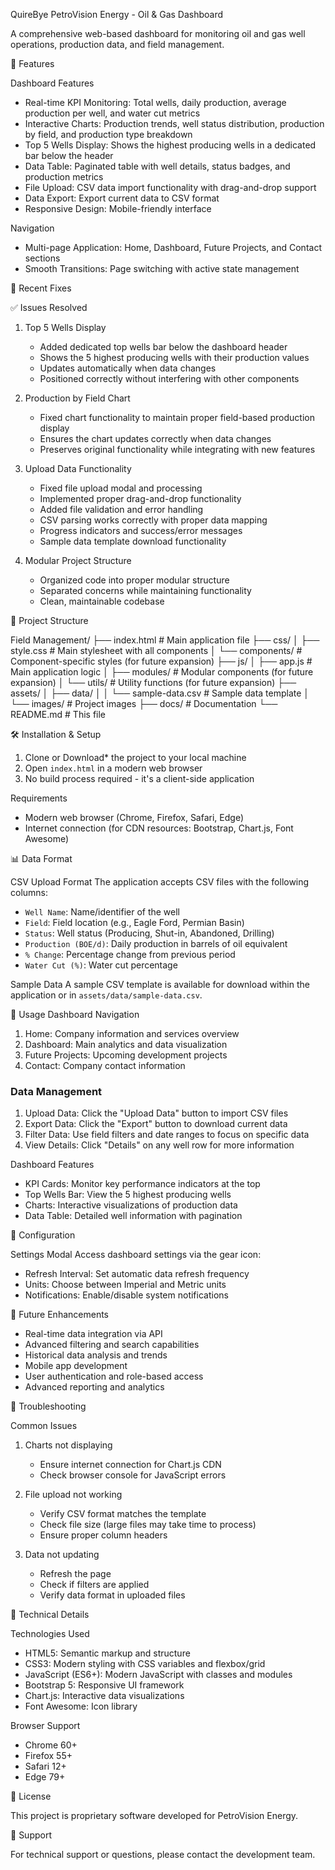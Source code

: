 QuireBye PetroVision Energy - Oil & Gas Dashboard

A comprehensive web-based dashboard for monitoring oil and gas well operations, production data, and field management.

🚀 Features

Dashboard Features
- Real-time KPI Monitoring: Total wells, daily production, average production per well, and water cut metrics
- Interactive Charts: Production trends, well status distribution, production by field, and production type breakdown
- Top 5 Wells Display: Shows the highest producing wells in a dedicated bar below the header
- Data Table: Paginated table with well details, status badges, and production metrics
- File Upload: CSV data import functionality with drag-and-drop support
- Data Export: Export current data to CSV format
- Responsive Design: Mobile-friendly interface

Navigation
- Multi-page Application: Home, Dashboard, Future Projects, and Contact sections
- Smooth Transitions: Page switching with active state management

🔧 Recent Fixes

 ✅ Issues Resolved

1. Top 5 Wells Display
   - Added dedicated top wells bar below the dashboard header
   - Shows the 5 highest producing wells with their production values
   - Updates automatically when data changes
   - Positioned correctly without interfering with other components

2. Production by Field Chart
   - Fixed chart functionality to maintain proper field-based production display
   - Ensures the chart updates correctly when data changes
   - Preserves original functionality while integrating with new features

3. Upload Data Functionality
   - Fixed file upload modal and processing
   - Implemented proper drag-and-drop functionality
   - Added file validation and error handling
   - CSV parsing works correctly with proper data mapping
   - Progress indicators and success/error messages
   - Sample data template download functionality

4. Modular Project Structure
   - Organized code into proper modular structure
   - Separated concerns while maintaining functionality
   - Clean, maintainable codebase

📁 Project Structure

Field Management/
├── index.html              # Main application file
├── css/
│   ├── style.css          # Main stylesheet with all components
│   └── components/        # Component-specific styles (for future expansion)
├── js/
│   ├── app.js            # Main application logic
│   ├── modules/          # Modular components (for future expansion)
│   └── utils/            # Utility functions (for future expansion)
├── assets/
│   ├── data/
│   │   └── sample-data.csv # Sample data template
│   └── images/           # Project images
├── docs/                 # Documentation
└── README.md            # This file


🛠️ Installation & Setup

1. Clone or Download* the project to your local machine
2. Open `index.html` in a modern web browser
3. No build process required - it's a client-side application

 Requirements
- Modern web browser (Chrome, Firefox, Safari, Edge)
- Internet connection (for CDN resources: Bootstrap, Chart.js, Font Awesome)

📊 Data Format

CSV Upload Format
The application accepts CSV files with the following columns:
- `Well Name`: Name/identifier of the well
- `Field`: Field location (e.g., Eagle Ford, Permian Basin)
- `Status`: Well status (Producing, Shut-in, Abandoned, Drilling)
- `Production (BOE/d)`: Daily production in barrels of oil equivalent
- `% Change`: Percentage change from previous period
- `Water Cut (%)`: Water cut percentage

Sample Data
A sample CSV template is available for download within the application or in `assets/data/sample-data.csv`.

🎯 Usage
Dashboard Navigation
1. Home: Company information and services overview
2. Dashboard: Main analytics and data visualization
3. Future Projects: Upcoming development projects
4. Contact: Company contact information

### Data Management
1. Upload Data: Click the "Upload Data" button to import CSV files
2. Export Data: Click the "Export" button to download current data
3. Filter Data: Use field filters and date ranges to focus on specific data
4. View Details: Click "Details" on any well row for more information

Dashboard Features
- KPI Cards: Monitor key performance indicators at the top
- Top Wells Bar: View the 5 highest producing wells
- Charts: Interactive visualizations of production data
- Data Table: Detailed well information with pagination

🔧 Configuration

Settings Modal
Access dashboard settings via the gear icon:
- Refresh Interval: Set automatic data refresh frequency
- Units: Choose between Imperial and Metric units
- Notifications: Enable/disable system notifications

🚀 Future Enhancements

- Real-time data integration via API
- Advanced filtering and search capabilities
- Historical data analysis and trends
- Mobile app development
- User authentication and role-based access
- Advanced reporting and analytics

🐛 Troubleshooting

Common Issues

1. Charts not displaying
   - Ensure internet connection for Chart.js CDN
   - Check browser console for JavaScript errors

2. File upload not working
   - Verify CSV format matches the template
   - Check file size (large files may take time to process)
   - Ensure proper column headers

3. Data not updating
   - Refresh the page
   - Check if filters are applied
   - Verify data format in uploaded files

📝 Technical Details

Technologies Used
- HTML5: Semantic markup and structure
- CSS3: Modern styling with CSS variables and flexbox/grid
- JavaScript (ES6+): Modern JavaScript with classes and modules
- Bootstrap 5: Responsive UI framework
- Chart.js: Interactive data visualizations
- Font Awesome: Icon library

Browser Support
- Chrome 60+
- Firefox 55+
- Safari 12+
- Edge 79+

📄 License

This project is proprietary software developed for PetroVision Energy.

👥 Support

For technical support or questions, please contact the development team.
